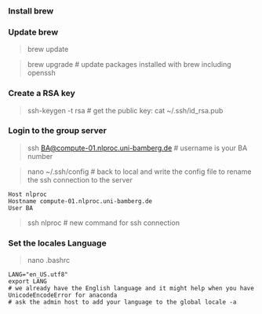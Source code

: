 ### Install brew

### Update brew
> brew update

> brew upgrade # update packages installed with brew including openssh
### Create a RSA key
> ssh-keygen -t rsa # get the public key: cat ~/.ssh/id_rsa.pub
### Login to the group server
> ssh BA@compute-01.nlproc.uni-bamberg.de # username is your BA number

> nano ~/.ssh/config # back to local and write the config file to rename the ssh connection to the server

```
Host nlproc
Hostname compute-01.nlproc.uni-bamberg.de
User BA
```

> ssh nlproc # new command for ssh connection

### Set the locales Language 
> nano .bashrc 
```
LANG="en_US.utf8"
export LANG
# we already have the English language and it might help when you have UnicodeEncodeError for anaconda
# ask the admin host to add your language to the global locale -a
```
> 


